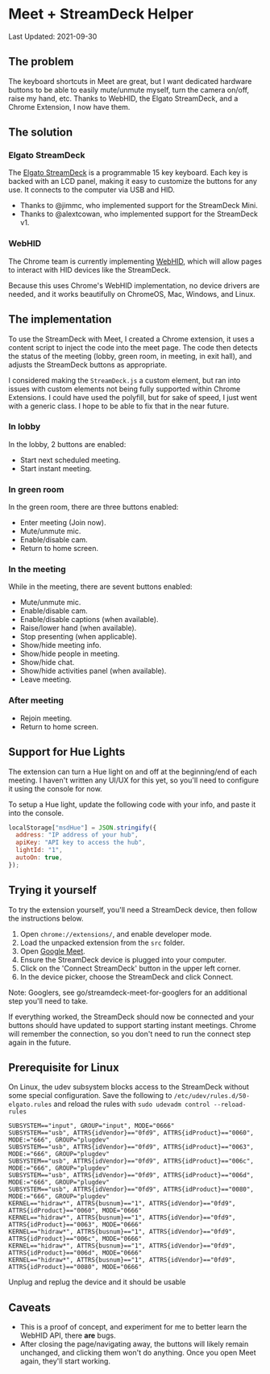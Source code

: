 # Meet + StreamDeck Helper

Last Updated: 2021-09-30

## The problem

The keyboard shortcuts in Meet are great, but I want dedicated hardware buttons
to be able to easily mute/unmute myself, turn the camera on/off, raise my hand,
etc. Thanks to WebHID, the Elgato StreamDeck, and a Chrome Extension, I now
have them.

## The solution

### Elgato StreamDeck

The [Elgato StreamDeck](https://www.elgato.com/en/gaming/stream-deck) is a
programmable 15 key keyboard. Each key is backed with an LCD panel, making it
easy to customize the buttons for any use. It connects to the computer via
USB and HID.

- Thanks to @jimmc, who implemented support for the StreamDeck Mini.
- Thanks to @alextcowan, who implemented support for the StreamDeck v1.

### WebHID

The Chrome team is currently implementing [WebHID](https://web.dev/hid/), which
will allow pages to interact with HID devices like the StreamDeck.

Because this uses Chrome's WebHID implementation, no device drivers are needed,
and it works beautifully on ChromeOS, Mac, Windows, and Linux.

## The implementation

To use the StreamDeck with Meet, I created a Chrome extension, it uses a content
script to inject the code into the meet page. The code then detects the status
of the meeting (lobby, green room, in meeting, in exit hall), and adjusts the
StreamDeck buttons as appropriate.

I considered making the `StreamDeck.js` a custom element, but ran into issues
with custom elements not being fully supported within Chrome Extensions. I
could have used the polyfill, but for sake of speed, I just went with a generic
class. I hope to be able to fix that in the near future.

### In lobby

In the lobby, 2 buttons are enabled:

- Start next scheduled meeting.
- Start instant meeting.

### In green room

In the green room, there are three buttons enabled:

- Enter meeting (Join now).
- Mute/unmute mic.
- Enable/disable cam.
- Return to home screen.

### In the meeting

While in the meeting, there are sevent buttons enabled:

- Mute/unmute mic.
- Enable/disable cam.
- Enable/disable captions (when available).
- Raise/lower hand (when available).
- Stop presenting (when applicable).
- Show/hide meeting info.
- Show/hide people in meeting.
- Show/hide chat.
- Show/hide activities panel (when available).
- Leave meeting.

### After meeting

- Rejoin meeting.
- Return to home screen.

## Support for Hue Lights

The extension can turn a Hue light on and off at the beginning/end of each
meeting. I haven't written any UI/UX for this yet, so you'll need to configure
it using the console for now.

To setup a Hue light, update the following code with your info, and paste
it into the console.

```js
localStorage["msdHue"] = JSON.stringify({
  address: "IP address of your hub",
  apiKey: "API key to access the hub",
  lightId: "1",
  autoOn: true,
});
```

## Trying it yourself

To try the extension yourself, you'll need a StreamDeck device, then follow
the instructions below.

1. Open `chrome://extensions/`, and enable developer mode.
1. Load the unpacked extension from the `src` folder.
1. Open [Google Meet](https://meet.google.com).
1. Ensure the StreamDeck device is plugged into your computer.
1. Click on the 'Connect StreamDeck' button in the upper left corner.
1. In the device picker, choose the StreamDeck and click Connect.

Note: Googlers, see go/streamdeck-meet-for-googlers for an additional step
you'll need to take.

If everything worked, the StreamDeck should now be connected and your buttons
should have updated to support starting instant meetings. Chrome will remember
the connection, so you don't need to run the connect step again in the future.

## Prerequisite for Linux

On Linux, the udev subsystem blocks access to the StreamDeck without some special configuration. Save the following to `/etc/udev/rules.d/50-elgato.rules` and reload the rules with `sudo udevadm control --reload-rules`

```
SUBSYSTEM=="input", GROUP="input", MODE="0666"
SUBSYSTEM=="usb", ATTRS{idVendor}=="0fd9", ATTRS{idProduct}=="0060", MODE:="666", GROUP="plugdev"
SUBSYSTEM=="usb", ATTRS{idVendor}=="0fd9", ATTRS{idProduct}=="0063", MODE:="666", GROUP="plugdev"
SUBSYSTEM=="usb", ATTRS{idVendor}=="0fd9", ATTRS{idProduct}=="006c", MODE:="666", GROUP="plugdev"
SUBSYSTEM=="usb", ATTRS{idVendor}=="0fd9", ATTRS{idProduct}=="006d", MODE:="666", GROUP="plugdev"
SUBSYSTEM=="usb", ATTRS{idVendor}=="0fd9", ATTRS{idProduct}=="0080", MODE:="666", GROUP="plugdev"
KERNEL=="hidraw*", ATTRS{busnum}=="1", ATTRS{idVendor}=="0fd9", ATTRS{idProduct}=="0060", MODE="0666"
KERNEL=="hidraw*", ATTRS{busnum}=="1", ATTRS{idVendor}=="0fd9", ATTRS{idProduct}=="0063", MODE="0666"
KERNEL=="hidraw*", ATTRS{busnum}=="1", ATTRS{idVendor}=="0fd9", ATTRS{idProduct}=="006c", MODE="0666"
KERNEL=="hidraw*", ATTRS{busnum}=="1", ATTRS{idVendor}=="0fd9", ATTRS{idProduct}=="006d", MODE="0666"
KERNEL=="hidraw*", ATTRS{busnum}=="1", ATTRS{idVendor}=="0fd9", ATTRS{idProduct}=="0080", MODE="0666"
```

Unplug and replug the device and it should be usable

## Caveats

- This is a proof of concept, and experiment for me to better learn the WebHID
  API, there **are** bugs.
- After closing the page/navigating away, the buttons will likely remain
  unchanged, and clicking them won't do anything. Once you open Meet again,
  they'll start working.
